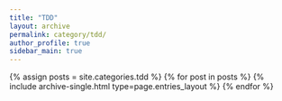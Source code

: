 ```yaml
---
title: "TDD"
layout: archive
permalink: category/tdd/
author_profile: true
sidebar_main: true
---
```



{% assign posts = site.categories.tdd %}
{% for post in posts %} {% include archive-single.html type=page.entries_layout %} {% endfor %}
